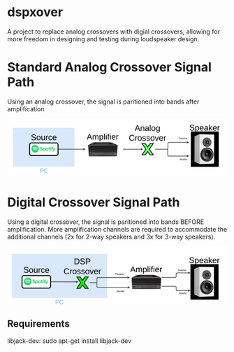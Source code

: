 # dspxover

A project to replace analog crossovers with digial crossovers, allowing for more freedom in designing and testing during loudspeaker design. 

# Standard Analog Crossover Signal Path

Using an analog crossover, the signal is paritioned into bands after amplification

![alt text](https://github.com/bfakhri/dspxover/blob/master/images/xover_analog.png "Analog Crossover Block Diagram")

# Digital Crossover Signal Path

Using a digital crossover, the signal is paritioned into bands BEFORE amplification. More amplification channels are required to accommodate the additional channels (2x for 2-way speakers and 3x for 3-way speakers). 

![alt text](https://github.com/bfakhri/dspxover/blob/master/images/xover_digital.png "Digital Crossover Block Diagram")

## Requirements
libjack-dev: sudo apt-get install libjack-dev



